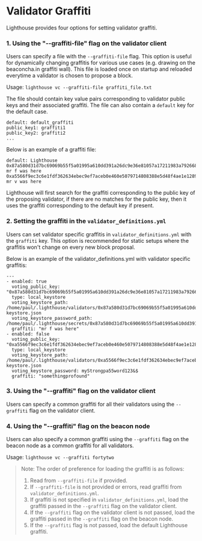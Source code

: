 # Validator Graffiti

Lighthouse provides four options for setting validator graffiti.

### 1. Using the "--graffiti-file" flag on the validator client
Users can specify a file with the `--graffiti-file` flag. This option is useful for dynamically changing graffitis for various use cases (e.g. drawing on the beaconcha.in graffiti wall). This file is loaded once on startup and reloaded everytime a validator is chosen to propose a block.

Usage:
`lighthouse vc --graffiti-file graffiti_file.txt`

The file should contain key value pairs corresponding to validator public keys and their associated graffiti. The file can also contain a `default` key for the default case.
```
default: default_graffiti
public_key1: graffiti1
public_key2: graffiti2
...
```

Below is an example of a graffiti file:

```
default: Lighthouse
0x87a580d31d7bc69069b55f5a01995a610dd391a26dc9e36e81057a17211983a79266800ab8531f21f1083d7d84085007: mr f was here
0xa5566f9ec3c6e1fdf362634ebec9ef7aceb0e460e5079714808388e5d48f4ae1e12897fed1bea951c17fa389d511e477: mr v was here
```

Lighthouse will first search for the graffiti corresponding to the public key of the proposing validator, if there are no matches for the public key, then it uses the graffiti corresponding to the default key if present.

### 2. Setting the graffiti in the `validator_definitions.yml`
Users can set validator specific graffitis in `validator_definitions.yml` with the `graffiti` key. This option is recommended for static setups where the graffitis won't change on every new block proposal.

Below is an example of the validator_definitions.yml with validator specific graffitis:
```
---
- enabled: true
  voting_public_key: "0x87a580d31d7bc69069b55f5a01995a610dd391a26dc9e36e81057a17211983a79266800ab8531f21f1083d7d84085007"
  type: local_keystore
  voting_keystore_path: /home/paul/.lighthouse/validators/0x87a580d31d7bc69069b55f5a01995a610dd391a26dc9e36e81057a17211983a79266800ab8531f21f1083d7d84085007/voting-keystore.json
  voting_keystore_password_path: /home/paul/.lighthouse/secrets/0x87a580d31d7bc69069b55f5a01995a610dd391a26dc9e36e81057a17211983a79266800ab8531f21f1083d7d84085007
  graffiti: "mr f was here"
- enabled: false
  voting_public_key: "0xa5566f9ec3c6e1fdf362634ebec9ef7aceb0e460e5079714808388e5d48f4ae1e12897fed1bea951c17fa389d511e477"
  type: local_keystore
  voting_keystore_path: /home/paul/.lighthouse/validators/0xa5566f9ec3c6e1fdf362634ebec9ef7aceb0e460e5079714808388e5d48f4ae1e12897fed1bea951c17fa389d511e477/voting-keystore.json
  voting_keystore_password: myStrongpa55word123&$
  graffiti: "somethingprofound"
```

### 3. Using the "--graffiti" flag on the validator client
Users can specify a common graffiti for all their validators using the `--graffiti` flag on the validator client.

### 4. Using the "--graffiti" flag on the beacon node
Users can also specify a common graffiti using the `--graffiti` flag on the beacon node as a common  graffiti for all validators.

Usage: `lighthouse vc --graffiti fortytwo`

> Note: The order of preference for loading the graffiti is as follows:
> 1. Read from `--graffiti-file` if provided.
> 2. If `--graffiti-file` is not provided or errors, read graffiti from `validator_definitions.yml`.
> 3. If graffiti is not specified in `validator_definitions.yml`, load the graffiti passed in the `--graffiti` flag on the validator client.
> 4. If the `--graffiti` flag on the validator client is not passed, load the graffiti passed in the `--graffiti` flag on the beacon node.
> 4. If the `--graffiti` flag is not passed, load the default Lighthouse graffiti.
